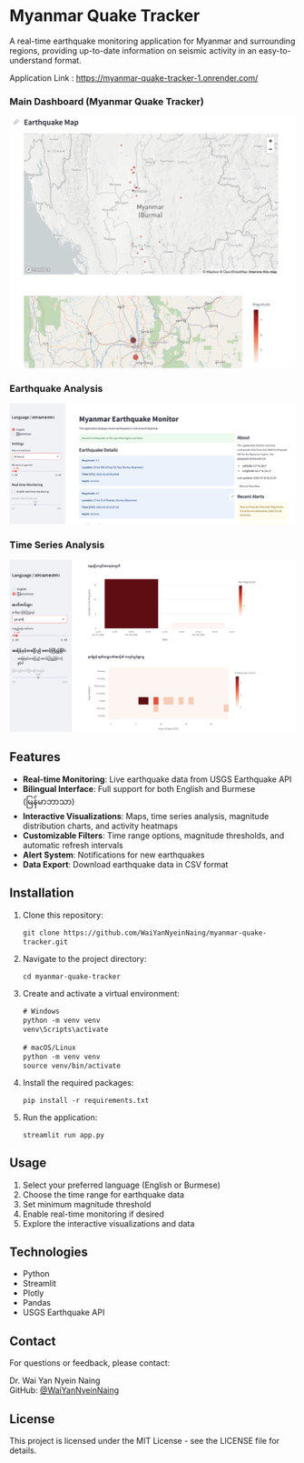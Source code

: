# Myanmar Quake Tracker

A real-time earthquake monitoring application for Myanmar and surrounding regions, providing up-to-date information on seismic activity in an easy-to-understand format.

Application Link :
https://myanmar-quake-tracker-1.onrender.com/

### Main Dashboard (Myanmar Quake Tracker)
![Main Dashboard](1.png)

### Earthquake Analysis
![Earthquake Analysis](2.png)

### Time Series Analysis
![Time Series Analysis](3.png)


## Features

- **Real-time Monitoring**: Live earthquake data from USGS Earthquake API
- **Bilingual Interface**: Full support for both English and Burmese (မြန်မာဘာသာ)
- **Interactive Visualizations**: Maps, time series analysis, magnitude distribution charts, and activity heatmaps
- **Customizable Filters**: Time range options, magnitude thresholds, and automatic refresh intervals
- **Alert System**: Notifications for new earthquakes
- **Data Export**: Download earthquake data in CSV format

## Installation

1. Clone this repository:
   ```
   git clone https://github.com/WaiYanNyeinNaing/myanmar-quake-tracker.git
   ```

2. Navigate to the project directory:
   ```
   cd myanmar-quake-tracker
   ```

3. Create and activate a virtual environment:
   ```
   # Windows
   python -m venv venv
   venv\Scripts\activate

   # macOS/Linux
   python -m venv venv
   source venv/bin/activate
   ```

4. Install the required packages:
   ```
   pip install -r requirements.txt
   ```

5. Run the application:
   ```
   streamlit run app.py
   ```

## Usage

1. Select your preferred language (English or Burmese)
2. Choose the time range for earthquake data
3. Set minimum magnitude threshold
4. Enable real-time monitoring if desired
5. Explore the interactive visualizations and data

## Technologies

- Python
- Streamlit
- Plotly
- Pandas
- USGS Earthquake API

## Contact

For questions or feedback, please contact:

Dr. Wai Yan Nyein Naing  
GitHub: [@WaiYanNyeinNaing](https://github.com/WaiYanNyeinNaing)

## License

This project is licensed under the MIT License - see the LICENSE file for details.
